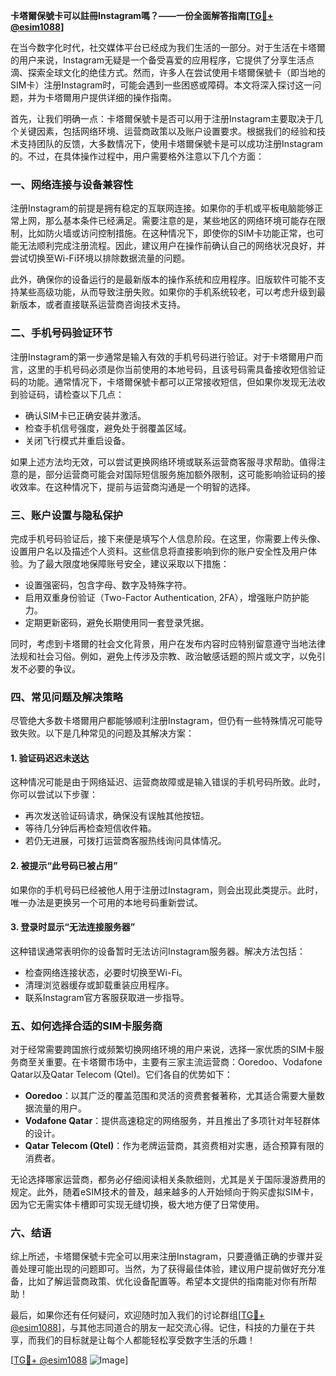 **卡塔爾保號卡可以註冊Instagram嗎？——一份全面解答指南[[TG💪+ @esim1088](https://t.me/s/esim1088)]**

在当今数字化时代，社交媒体平台已经成为我们生活的一部分。对于生活在卡塔爾的用户来说，Instagram无疑是一个备受喜爱的应用程序，它提供了分享生活点滴、探索全球文化的绝佳方式。然而，许多人在尝试使用卡塔爾保號卡（即当地的SIM卡）注册Instagram时，可能会遇到一些困惑或障碍。本文将深入探讨这一问题，并为卡塔爾用户提供详细的操作指南。

首先，让我们明确一点：卡塔爾保號卡是否可以用于注册Instagram主要取决于几个关键因素，包括网络环境、运营商政策以及账户设置要求。根据我们的经验和技术支持团队的反馈，大多数情况下，使用卡塔爾保號卡是可以成功注册Instagram的。不过，在具体操作过程中，用户需要格外注意以下几个方面：

### **一、网络连接与设备兼容性**
注册Instagram的前提是拥有稳定的互联网连接。如果你的手机或平板电脑能够正常上网，那么基本条件已经满足。需要注意的是，某些地区的网络环境可能存在限制，比如防火墙或访问控制措施。在这种情况下，即使你的SIM卡功能正常，也可能无法顺利完成注册流程。因此，建议用户在操作前确认自己的网络状况良好，并尝试切换至Wi-Fi环境以排除数据流量的问题。

此外，确保你的设备运行的是最新版本的操作系统和应用程序。旧版软件可能不支持某些高级功能，从而导致注册失败。如果你的手机系统较老，可以考虑升级到最新版本，或者直接联系运营商咨询技术支持。

### **二、手机号码验证环节**
注册Instagram的第一步通常是输入有效的手机号码进行验证。对于卡塔爾用户而言，这里的手机号码必须是你当前使用的本地号码，且该号码需具备接收短信验证码的功能。通常情况下，卡塔爾保號卡都可以正常接收短信，但如果你发现无法收到验证码，请检查以下几点：
- 确认SIM卡已正确安装并激活。
- 检查手机信号强度，避免处于弱覆盖区域。
- 关闭飞行模式并重启设备。

如果上述方法均无效，可以尝试更换网络环境或联系运营商客服寻求帮助。值得注意的是，部分运营商可能会对国际短信服务施加额外限制，这可能影响验证码的接收效率。在这种情况下，提前与运营商沟通是一个明智的选择。

### **三、账户设置与隐私保护**
完成手机号码验证后，接下来便是填写个人信息阶段。在这里，你需要上传头像、设置用户名以及描述个人资料。这些信息将直接影响到你的账户安全性及用户体验。为了最大限度地保障账号安全，建议采取以下措施：
- 设置强密码，包含字母、数字及特殊字符。
- 启用双重身份验证（Two-Factor Authentication, 2FA），增强账户防护能力。
- 定期更新密码，避免长期使用同一套登录凭据。

同时，考虑到卡塔爾的社会文化背景，用户在发布内容时应特别留意遵守当地法律法规和社会习俗。例如，避免上传涉及宗教、政治敏感话题的照片或文字，以免引发不必要的争议。

### **四、常见问题及解决策略**
尽管绝大多数卡塔爾用户都能够顺利注册Instagram，但仍有一些特殊情况可能导致失败。以下是几种常见的问题及其解决方案：

#### **1. 验证码迟迟未送达**
这种情况可能是由于网络延迟、运营商故障或是输入错误的手机号码所致。此时，你可以尝试以下步骤：
- 再次发送验证码请求，确保没有误触其他按钮。
- 等待几分钟后再检查短信收件箱。
- 若仍无进展，可拨打运营商客服热线询问具体情况。

#### **2. 被提示“此号码已被占用”**
如果你的手机号码已经被他人用于注册过Instagram，则会出现此类提示。此时，唯一办法是更换另一个可用的本地号码重新尝试。

#### **3. 登录时显示“无法连接服务器”**
这种错误通常表明你的设备暂时无法访问Instagram服务器。解决方法包括：
- 检查网络连接状态，必要时切换至Wi-Fi。
- 清理浏览器缓存或卸载重装应用程序。
- 联系Instagram官方客服获取进一步指导。

### **五、如何选择合适的SIM卡服务商**
对于经常需要跨国旅行或频繁切换网络环境的用户来说，选择一家优质的SIM卡服务商至关重要。在卡塔爾市场中，主要有三家主流运营商：Ooredoo、Vodafone Qatar以及Qatar Telecom (Qtel)。它们各自的优势如下：

- **Ooredoo**：以其广泛的覆盖范围和灵活的资费套餐著称，尤其适合需要大量数据流量的用户。
- **Vodafone Qatar**：提供高速稳定的网络服务，并且推出了多项针对年轻群体的设计。
- **Qatar Telecom (Qtel)**：作为老牌运营商，其资费相对实惠，适合预算有限的消费者。

无论选择哪家运营商，都务必仔细阅读相关条款细则，尤其是关于国际漫游费用的规定。此外，随着eSIM技术的普及，越来越多的人开始倾向于购买虚拟SIM卡，因为它无需实体卡槽即可实现无缝切换，极大地方便了日常使用。

### **六、结语**
综上所述，卡塔爾保號卡完全可以用来注册Instagram，只要遵循正确的步骤并妥善处理可能出现的问题即可。当然，为了获得最佳体验，建议用户提前做好充分准备，比如了解运营商政策、优化设备配置等。希望本文提供的指南能对你有所帮助！

最后，如果你还有任何疑问，欢迎随时加入我们的讨论群组[[TG💪+ @esim1088](https://t.me/s/esim1088)]，与其他志同道合的朋友一起交流心得。记住，科技的力量在于共享，而我们的目标就是让每个人都能轻松享受数字生活的乐趣！

[[TG💪+ @esim1088](https://t.me/s/esim1088) ![Image](https://i.postimg.cc/4NQfJmqS/Snipaste-2025-05-13-00-14-12.png)]